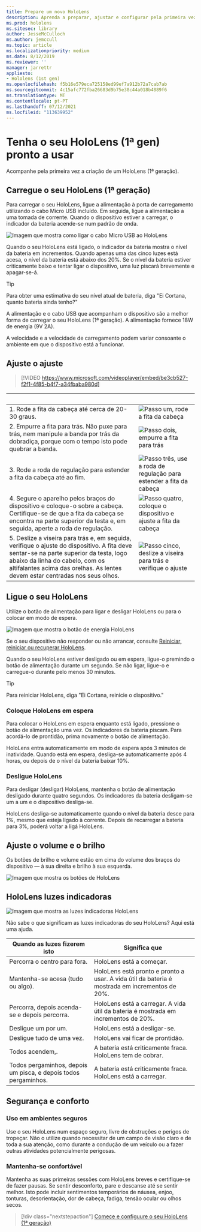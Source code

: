 ```yaml
---
title: Prepare um novo HoloLens
description: Aprenda a preparar, ajustar e configurar pela primeira vez o seu dispositivo de realidade mista HoloLens (1ª gen).
ms.prod: hololens
ms.sitesec: library
author: JesseMcCulloch
ms.author: jemccull
ms.topic: article
ms.localizationpriority: medium
ms.date: 8/12/2019
ms.reviewer: ''
manager: jarrettr
appliesto:
- Hololens (1st gen)
ms.openlocfilehash: f5b16e579eca725158ed99ef7a912b72a7cab7ab
ms.sourcegitcommit: 4c15afc772fba26683d9b75e38c44a018b4889f6
ms.translationtype: MT
ms.contentlocale: pt-PT
ms.lasthandoff: 07/12/2021
ms.locfileid: "113639952"
---
```

# <a name="get-your-hololens-1st-gen-ready-to-use"></a>Tenha o seu HoloLens (1ª gen) pronto a usar

Acompanhe pela primeira vez a criação de um HoloLens (1ª geração).

## <a name="charge-your-hololens-1st-gen"></a>Carregue o seu HoloLens (1ª geração)

Para carregar o seu HoloLens, ligue a alimentação à porta de carregamento utilizando o cabo Micro USB incluído. Em seguida, ligue a alimentação a uma tomada de corrente. Quando o dispositivo estiver a carregar, o indicador da bateria acende-se num padrão de onda.

![Imagem que mostra como ligar o cabo Micro USB ao HoloLens](./images/hololens-charging.png)

Quando o seu HoloLens está ligado, o indicador da bateria mostra o nível da bateria em incrementos. Quando apenas uma das cinco luzes está acesa, o nível da bateria está abaixo dos 20%. Se o nível da bateria estiver criticamente baixo e tentar ligar o dispositivo, uma luz piscará brevemente e apagar-se-á.

> [!TIP]
> Para obter uma estimativa do seu nível atual de bateria, diga "Ei Cortana, quanto bateria ainda tenho?"

A alimentação e o cabo USB que acompanham o dispositivo são a melhor forma de carregar o seu HoloLens (1ª geração).  A alimentação fornece 18W de energia (9V 2A).

A velocidade e a velocidade de carregamento podem variar consoante o ambiente em que o dispositivo está a funcionar.

## <a name="adjust-fit"></a>Ajuste o ajuste

> [!VIDEO https://www.microsoft.com/videoplayer/embed/be3cb527-f2f1-4f85-b4f7-a34fbaba980d]

| &nbsp; | &nbsp; |
|:--- |:--- |
|1. Rode a fita da cabeça até cerca de 20-30 graus.|![Passo um, rode a fita da cabeça](./images/FitGuideStep1.png)|
|2. Empurre a fita para trás. Não puxe para trás, nem manipule a banda por trás da dobradiça, porque com o tempo isto pode quebrar a banda.|![Passo dois, empurre a fita para trás](./images/FitGuideStep2.png)|
|3. Rode a roda de regulação para estender a fita da cabeça até ao fim. |![Passo três, use a roda de regulação para estender a fita da cabeça](./images/FitGuideStep3.png)|
|4. Segure o aparelho pelos braços do dispositivo e coloque-o sobre a cabeça. Certifique-se de que a fita da cabeça se encontra na parte superior da testa e, em seguida, aperte a roda de regulação.|![Passo quatro, coloque o dispositivo e ajuste a fita da cabeça](./images/FitGuideStep4.png)|
|5. Deslize a viseira para trás e, em seguida, verifique o ajuste do dispositivo. A fita deve sentar-se na parte superior da testa, logo abaixo da linha do cabelo, com os altifalantes acima das orelhas. As lentes devem estar centradas nos seus olhos.|![Passo cinco, deslize a viseira para trás e verifique o ajuste](./images/FitGuideSetep5.png)|

## <a name="turn-on-your-hololens"></a>Ligue o seu HoloLens

Utilize o botão de alimentação para ligar e desligar HoloLens ou para o colocar em modo de espera.

![Imagem que mostra o botão de energia HoloLens](./images/hololens-power.png)

Se o seu dispositivo não responder ou não arrancar, consulte [Reiniciar, reiniciar ou recuperar HoloLens](hololens-restart-recover.md).

Quando o seu HoloLens estiver desligado ou em espera, ligue-o premindo o botão de alimentação durante um segundo. Se não ligar, ligue-o e carregue-o durante pelo menos 30 minutos.

> [!TIP]
> Para reiniciar HoloLens, diga "Ei Cortana, reinicie o dispositivo."

### <a name="put-hololens-in-standby"></a>Coloque HoloLens em espera

Para colocar o HoloLens em espera enquanto está ligado, pressione o botão de alimentação uma vez. Os indicadores da bateria piscam. Para acordá-lo de prontidão, prima novamente o botão de alimentação.

HoloLens entra automaticamente em modo de espera após 3 minutos de inatividade. Quando está em espera, desliga-se automaticamente após 4 horas, ou depois de o nível da bateria baixar 10%.

### <a name="shut-down-hololens"></a>Desligue HoloLens

Para desligar (desligar) HoloLens, mantenha o botão de alimentação desligado durante quatro segundos. Os indicadores da bateria desligam-se um a um e o dispositivo desliga-se.

HoloLens desliga-se automaticamente quando o nível da bateria desce para 1%, mesmo que esteja ligado à corrente. Depois de recarregar a bateria para 3%, poderá voltar a ligá HoloLens.

## <a name="adjust-volume-and-brightness"></a>Ajuste o volume e o brilho

Os botões de brilho e volume estão em cima do volume dos braços do dispositivo &mdash; à sua direita e brilho à sua esquerda.

![Imagem que mostra os botões de HoloLens](./images/hololens-buttons.jpg)

## <a name="hololens-indicator-lights"></a>HoloLens luzes indicadoras

![Imagem que mostra as luzes indicadoras HoloLens](./images/hololens-lights.png)

Não sabe o que significam as luzes indicadoras do seu HoloLens? Aqui está uma ajuda.

|Quando as luzes fizerem isto |Significa que |
|---|---|
|Percorra o centro para fora. |HoloLens está a começar. |
|Mantenha-se acesa (tudo ou algo). |HoloLens está pronto e pronto a usar. A vida útil da bateria é mostrada em incrementos de 20%. |
|Percorra, depois acenda-se e depois percorra. |HoloLens está a carregar. A vida útil da bateria é mostrada em incrementos de 20%. |
|Desligue um por um. |HoloLens está a desligar-se. |
|Desligue tudo de uma vez. |HoloLens vai ficar de prontidão. |
|Todos acendem,. |A bateria está criticamente fraca. HoloLens tem de cobrar. |
|Todos pergaminhos, depois um pisca, e depois todos pergaminhos. |A bateria está criticamente fraca. HoloLens está a carregar. |

## <a name="safety-and-comfort"></a>Segurança e conforto

### <a name="use-in-safe-surroundings"></a>Uso em ambientes seguros

Use o seu HoloLens num espaço seguro, livre de obstruções e perigos de tropeçar. Não o utilize quando necessitar de um campo de visão claro e de toda a sua atenção, como durante a condução de um veículo ou a fazer outras atividades potencialmente perigosas.

### <a name="stay-comfortable"></a>Mantenha-se confortável

Mantenha as suas primeiras sessões com HoloLens breves e certifique-se de fazer pausas. Se sentir desconforto, pare e descanse até se sentir melhor. Isto pode incluir sentimentos temporários de náusea, enjoo, tonturas, desorientação, dor de cabeça, fadiga, tensão ocular ou olhos secos.

> [!div class="nextstepaction"]
> [Comece e configuure o seu HoloLens (1ª geração)](hololens1-start.md)
